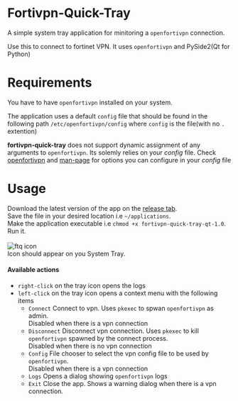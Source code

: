 # Fortivpn-Quick-Tray

A simple system tray application for minitoring a `openfortivpn` connection.

Use this to connect to fortinet VPN. It uses `openfortivpn` and PySide2(Qt for Python)

# Requirements
You have to have `openfortivpn` installed on your system.

The application uses a default `config` file that should be found in the following path `/etc/openfortivpn/config`
where `config` is the file(with no `.` extention)

**fortivpn-quick-tray** does not support dynamic assignment of any arguments to `openfortivpn`. Its solemly relies on 
your *config* file. Check [openfortivpn](https://github.com/adrienverge/openfortivpn) and [man-page](https://www.mankier.com/1/openfortivpn) for options you can configure in your *config* file

# Usage
Download the latest version of the app on the [release tab](https://github.com/tshiamobhuda/fortivpn-quick-tray-qt/releases).</br>
Save the file in your desired location i.e `~/applications`.</br>
Make the application executable i.e `chmod +x fortivpn-quick-tray-qt-1.0`.</br>
Run it.</br></br>
![ftq icon](https://github.com/tshiamobhuda/fortivpn-quick-tray-qt/blob/master/icons/icon.png)</br>
Icon should appear on you System Tray.

#### Available actions
- `right-click` on the tray icon opens the logs
- `left-click` on the tray icon opens a context menu with the following items
  - `Connect` Connect to vpn. Uses `pkexec` to spwan `openfortivpn` as admin.</br>
  Disabled when there is a vpn connection
  - `Disconnect` Disconnect vpn connection. Uses `pkexec` to kill `openfortivpn` spawned by the connect process.</br>
  Disabled when there is no vpn connection
  - `Config` File chooser to select the vpn config file to be used by `openfortivpn`.</br>
  Disabled when there is a vpn connection
  - `Logs` Opens a dialog showing `openfortivpn` logs
  - `Exit` Close the app. Shows a warning dialog when there is a vpn connection.
